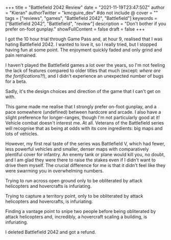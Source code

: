 +++
title = "Battlefield 2042 Review"
date = "2021-11-19T23:47:50Z"
author = "Kieran"
authorTwitter = "kmcguire_dev" #do not include @
cover = ""
tags = ["reviews", "games", "Battlefield 2042", "Battlefield"]
keywords = ["Battlefield 2042", "Battlefield", "review"]
description = "Don't bother if you prefer on-foot gunplay."
showFullContent = false
draft = false
+++

I got the 10 hour trial through Game Pass and, at hour 9, realised that I was hating Battlefield 2042. I wanted to love it, so I really tried, but I stopped having fun at some point. The enjoyment quickly faded and only grind and pain remained.

I haven't played the Battlefield games a lot over the years, so I'm not feeling the lack of features compared to older titles that much (except: *where are the fortifications?!*), and I didn't experience an unexpected number of bugs for a beta.

Sadly, it's the design choices and direction of the game that I can't get on with.

This game made me realise that I strongly prefer on-foot gunplay, and a pace somewhere (undefined) between hardcore and arcade. I also have a slight preference for longer-ranges, though I'm not particularly good at it! Vehicle combat doesn't interest me. At all. Veterans of the Battlefield series will recognise that as being at odds with its core ingredients: big maps and lots of vehicles.

However, my first real taste of the series was Battlefield V, which had fewer, less powerful vehicles and smaller, denser maps with comparatively plentiful cover for infantry. An enemy tank or plane would kill you, no doubt, and I am glad they were there to raise the stakes even if I didn't want to drive them myself. The crucial difference for me is that it didn't feel like they were swarming you in overwhelming numbers.

Trying to run across open ground only to be obliterated by attack helicopters and hovercrafts is infuriating.

Trying to capture a territory point, only to be obliterated by attack helicopters and hovercrafts, is infuriating.

Finding a vantage point to snipe two people before being obliterated by attack helicopters and, incredibly, a hovercraft scaling a building, is infuriating.

I deleted Battlefield 2042 and got a refund.
